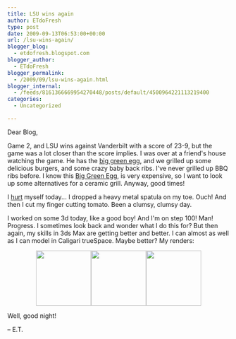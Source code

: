 ```yaml
---
title: LSU wins again
author: ETdoFresh
type: post
date: 2009-09-13T06:53:00+00:00
url: /lsu-wins-again/
blogger_blog:
  - etdofresh.blogspot.com
blogger_author:
  - ETdoFresh
blogger_permalink:
  - /2009/09/lsu-wins-again.html
blogger_internal:
  - /feeds/8161366669954270448/posts/default/4500964221113219400
categories:
  - Uncategorized

---
```

Dear Blog,

Game 2, and LSU wins against Vanderbilt with a score of 23-9, but the game was a lot closer than the score implies. I was over at a friend's house watching the game. He has the [big green egg][1], and we grilled up some delicious burgers, and some crazy baby back ribs. I've never grilled up BBQ ribs before. I know this [Big Green Egg][1], is very expensive, so I want to look up some alternatives for a ceramic grill. Anyway, good times! 

I [hurt][2] myself today... I dropped a heavy metal spatula on my toe. Ouch! And then I cut my finger cutting tomato. Been a clumsy, clumsy day.

I worked on some 3d today, like a good boy! And I'm on step 100! Man! Progress. I sometimes look back and wonder what I do this for? But then again, my skills in 3ds Max are getting better and better. I can almost as well as I can model in Caligari trueSpace. Maybe better? My renders:

<p align="center">
  <a href="http://lh6.ggpht.com/_yEPuIWl8ybE/SqyaHKiJmjI/AAAAAAAAAiw/BXSMeGTX2nI/s1600/Chapter+06+-+Truck+Step+100+of+173+Front.png"><img src="http://lh6.ggpht.com/_yEPuIWl8ybE/SqyaHKiJmjI/AAAAAAAAAiw/BXSMeGTX2nI/s144/Chapter+06+-+Truck+Step+100+of+173+Front.png" width="125" /></a><a href="http://lh3.ggpht.com/_yEPuIWl8ybE/SqyaGgaE2cI/AAAAAAAAAio/vMY06M4_2-Q/s1600/Chapter+06+-+Truck+Step+100+of+173+Side.png"><img src="http://lh3.ggpht.com/_yEPuIWl8ybE/SqyaGgaE2cI/AAAAAAAAAio/vMY06M4_2-Q/s144/Chapter+06+-+Truck+Step+100+of+173+Side.png" width="125" /></a><a href="http://lh4.ggpht.com/_yEPuIWl8ybE/SqyaGLo_J5I/AAAAAAAAAig/f1dqM609E_E/s1600/Chapter+06+-+Truck+Step+100+of+173+Perspective.png"><img src="http://lh4.ggpht.com/_yEPuIWl8ybE/SqyaGLo_J5I/AAAAAAAAAig/f1dqM609E_E/s144/Chapter+06+-+Truck+Step+100+of+173+Perspective.png" width="125" /></a>
</p>

Well, good night!

&#8211; E.T.

 [1]: http://www.biggreenegg.com/
 [2]: http://www.youtube.com/watch?v=ARkvr-bzbFY
